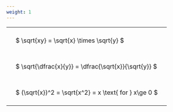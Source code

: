 ```yaml
---
weight: 1
---
```


<style type="text/css">
#T_951ee th.col_heading {
  text-align: left;
  font-size: 1em;
}
#T_951ee td {
  text-align: left;
  font-size: 1em;
  padding: 1.5em;
}
</style>
<table id="T_951ee">
  <thead>
  </thead>
  <tbody>
    <tr>
      <td id="T_951ee_row0_col0" class="data row0 col0" >$ \sqrt{xy} = \sqrt{x} \times \sqrt{y} $</td>
    </tr>
    <tr>
      <td id="T_951ee_row1_col0" class="data row1 col0" >$ \sqrt{\dfrac{x}{y}} = \dfrac{\sqrt{x}}{\sqrt{y}} $</td>
    </tr>
    <tr>
      <td id="T_951ee_row2_col0" class="data row2 col0" >$ (\sqrt{x})^2 = \sqrt{x^2} = x \text{ for } x\ge 0 $</td>
    </tr>
  </tbody>
</table>
